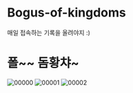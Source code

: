 # Bogus-of-kingdoms


매일 접속하는 기록을 올려야지 :)


# 폴~~ 돔황챠~
![00000](https://user-images.githubusercontent.com/105859109/169286174-5acac6a2-5dd9-434c-86e6-88c58357b40a.png)
![00001](https://user-images.githubusercontent.com/105859109/169286209-02bcbb25-7856-432e-9c44-fc55adbff6cd.png)
![00002](https://user-images.githubusercontent.com/105859109/169286217-616a5607-28cc-4b8c-95c3-2e6f711ea3c8.png)

